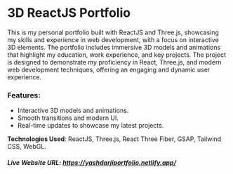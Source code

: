 # 3D ReactJS Portfolio

This is my personal portfolio built with ReactJS and Three.js, showcasing my skills and experience in web development, with a focus on interactive 3D elements. The portfolio includes immersive 3D models and animations that highlight my education, work experience, and key projects. The project is designed to demonstrate my proficiency in React, Three.js, and modern web development techniques, offering an engaging and dynamic user experience.

### Features:
- Interactive 3D models and animations.
- Smooth transitions and modern UI.
- Real-time updates to showcase my latest projects.

**Technologies Used**: ReactJS, Three.js, React Three Fiber, GSAP, Tailwind CSS, WebGL.

##### Live Website URL: https://yashdarjiportfolio.netlify.app/

